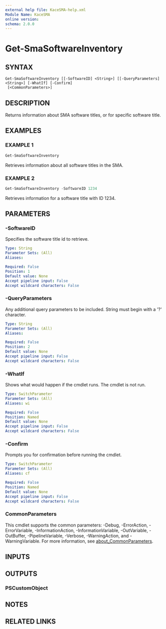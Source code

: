 ```yaml
---
external help file: KaceSMA-help.xml
Module Name: KaceSMA
online version:
schema: 2.0.0
---
```


# Get-SmaSoftwareInventory

## SYNTAX

```
Get-SmaSoftwareInventory [[-SoftwareID] <String>] [[-QueryParameters] <String>] [-WhatIf] [-Confirm]
 [<CommonParameters>]
```

## DESCRIPTION
Returns information about SMA software titles, or for  specific software title.

## EXAMPLES

### EXAMPLE 1
```powershell
Get-SmaSoftwareInventory
```

Retrieves information about all software titles in the SMA.

### EXAMPLE 2
```powershell
Get-SmaSoftwareInventory -SoftwareID 1234
```

Retrieves information for a software title with ID 1234.

## PARAMETERS

### -SoftwareID
Specifies the software title id to retrieve.

```yaml
Type: String
Parameter Sets: (All)
Aliases:

Required: False
Position: 1
Default value: None
Accept pipeline input: False
Accept wildcard characters: False
```

### -QueryParameters
Any additional query parameters to be included.
String must begin with a '?' character.

```yaml
Type: String
Parameter Sets: (All)
Aliases:

Required: False
Position: 2
Default value: None
Accept pipeline input: False
Accept wildcard characters: False
```

### -WhatIf
Shows what would happen if the cmdlet runs.
The cmdlet is not run.

```yaml
Type: SwitchParameter
Parameter Sets: (All)
Aliases: wi

Required: False
Position: Named
Default value: None
Accept pipeline input: False
Accept wildcard characters: False
```

### -Confirm
Prompts you for confirmation before running the cmdlet.

```yaml
Type: SwitchParameter
Parameter Sets: (All)
Aliases: cf

Required: False
Position: Named
Default value: None
Accept pipeline input: False
Accept wildcard characters: False
```

### CommonParameters
This cmdlet supports the common parameters: -Debug, -ErrorAction, -ErrorVariable, -InformationAction, -InformationVariable, -OutVariable, -OutBuffer, -PipelineVariable, -Verbose, -WarningAction, and -WarningVariable. For more information, see [about_CommonParameters](http://go.microsoft.com/fwlink/?LinkID=113216).

## INPUTS

## OUTPUTS

### PSCustomObject
## NOTES

## RELATED LINKS
